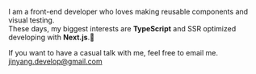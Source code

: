 I am a front-end developer who loves making reusable components and visual testing.  
These days, my biggest interests are **TypeScript** and SSR optimized developing with **Next.js**.📱 <br>

If you want to have a casual talk with me, feel free to email me.
jinyang.develop@gmail.com
